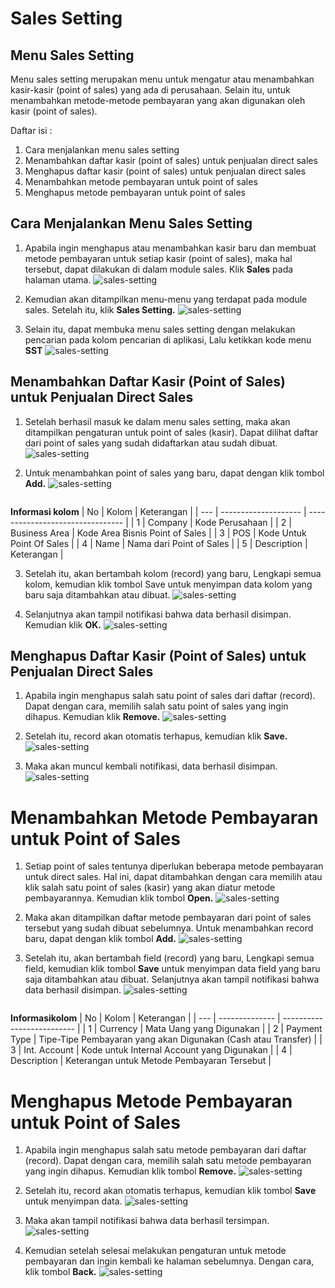 # Sales Setting

## Menu Sales Setting
Menu sales setting merupakan menu untuk mengatur atau menambahkan kasir-kasir (point of sales) yang ada di perusahaan. Selain itu, untuk menambahkan metode-metode pembayaran yang akan digunakan oleh kasir (point of sales). 

Daftar isi :

1. Cara menjalankan menu sales setting
2. Menambahkan daftar kasir (point of sales) untuk penjualan direct sales
3. Menghapus daftar kasir (point of sales) untuk penjualan direct sales
4. Menambahkan metode pembayaran untuk point of sales
5. Menghapus metode pembayaran untuk point of sales

## Cara Menjalankan Menu Sales Setting

1. Apabila ingin menghapus atau menambahkan kasir baru dan membuat metode pembayaran untuk setiap kasir (point of sales), maka hal tersebut, dapat dilakukan di dalam module sales. Klik **Sales** pada halaman utama.
    ![sales-setting](../../dokumentasi-akor/sales-setting/1.png)

2. Kemudian akan ditampilkan menu-menu yang terdapat pada module sales. Setelah itu, klik **Sales Setting.**
    ![sales-setting](../../dokumentasi-akor/sales-setting/2.png)

3. Selain itu, dapat membuka menu sales setting dengan melakukan pencarian pada kolom pencarian di aplikasi, Lalu ketikkan kode menu **SST**
    ![sales-setting](../../dokumentasi-akor/sales-setting/3.png)

## Menambahkan Daftar Kasir (Point of Sales) untuk Penjualan Direct Sales

1. Setelah berhasil masuk ke dalam menu sales setting, maka akan ditampilkan pengaturan untuk point of sales (kasir). Dapat dilihat daftar dari point of sales yang sudah didaftarkan atau sudah dibuat.
    ![sales-setting](../../dokumentasi-akor/sales-setting/4.png)

2. Untuk menambahkan point of sales yang baru, dapat dengan klik tombol **Add.**
    ![sales-setting](../../dokumentasi-akor/sales-setting/5.png)

```{Note} * isi semua kolom yang bertanda (*)
```

**Informasi kolom**
| No  | Kolom                   | Keterangan                        |
| --- | --------------------    | --------------------------------  |
|  1  | Company                 | Kode Perusahaan                   |
|  2  | Business Area           | Kode Area Bisnis Point of Sales   |
|  3  | POS                     | Kode Untuk Point Of Sales         |
|  4  | Name                    | Nama dari Point of Sales          |
|  5  | Description             | Keterangan                        |

3. Setelah itu, akan bertambah kolom (record) yang baru, Lengkapi semua kolom, kemudian klik tombol Save untuk menyimpan data kolom yang baru saja ditambahkan atau dibuat.
    ![sales-setting](../../dokumentasi-akor/sales-setting/6.png)

4. Selanjutnya akan tampil notifikasi bahwa data berhasil disimpan. Kemudian klik **OK.**
    ![sales-setting](../../dokumentasi-akor/sales-setting/7.png)

## Menghapus Daftar Kasir (Point of Sales) untuk Penjualan Direct Sales
1. Apabila ingin menghapus salah satu point of sales dari daftar (record). Dapat dengan cara, memilih salah satu point of sales yang ingin dihapus. Kemudian klik **Remove.**
    ![sales-setting](../../dokumentasi-akor/sales-setting/8.png)

2. Setelah itu, record akan otomatis terhapus, kemudian klik **Save.**
    ![sales-setting](../../dokumentasi-akor/sales-setting/9.png)

3. Maka akan muncul kembali notifikasi, data berhasil disimpan.
    ![sales-setting](../../dokumentasi-akor/sales-setting/10.png)

# Menambahkan Metode Pembayaran untuk Point of Sales
1. Setiap point of sales tentunya diperlukan beberapa metode pembayaran untuk direct sales. Hal ini, dapat ditambahkan dengan cara memilih atau klik salah satu point of sales (kasir) yang akan diatur metode pembayarannya. Kemudian klik tombol **Open.**
    ![sales-setting](../../dokumentasi-akor/sales-setting/11.png)

2. Maka akan ditampilkan daftar metode pembayaran dari point of sales tersebut yang sudah dibuat sebelumnya. Untuk menambahkan record baru, dapat dengan klik tombol **Add.**
    ![sales-setting](../../dokumentasi-akor/sales-setting/12.png)

3. Setelah itu, akan bertambah field (record) yang baru, Lengkapi semua field, kemudian klik tombol **Save** untuk menyimpan data field yang baru saja ditambahkan atau dibuat. Selanjutnya akan tampil notifikasi bahwa data berhasil disimpan.
    ![sales-setting](../../dokumentasi-akor/sales-setting/13.png)

```{note} * Isi semua kolom yang bertanda (*)
```

**Informasikolom**
| No   | Kolom                | Keterangan                                  |
| ---  | --------------       | --------------------------                  |
|  1   | Currency             | Mata Uang yang Digunakan                    |
|  2   | Payment Type	      | Tipe-Tipe Pembayaran yang akan Digunakan (Cash atau Transfer)                                                        |
|  3   | Int. Account	      | Kode untuk Internal Account yang Digunakan  |
|  4   | Description          | Keterangan untuk Metode Pembayaran Tersebut |

# Menghapus Metode Pembayaran untuk Point of Sales
1. Apabila ingin menghapus salah satu metode pembayaran dari daftar (record). Dapat dengan cara, memilih salah satu metode pembayaran yang ingin dihapus. Kemudian klik tombol **Remove.**
    ![sales-setting](../../dokumentasi-akor/sales-setting/14.png)

2. Setelah itu, record akan otomatis terhapus, kemudian klik tombol **Save** untuk menyimpan data.
    ![sales-setting](../../dokumentasi-akor/sales-setting/15.png)

3. Maka akan tampil notifikasi bahwa data berhasil tersimpan.
    ![sales-setting](../../dokumentasi-akor/sales-setting/16.png)

4. Kemudian setelah selesai melakukan pengaturan untuk metode pembayaran dan ingin kembali ke halaman sebelumnya. Dengan cara, klik tombol **Back.**
    ![sales-setting](../../dokumentasi-akor/sales-setting/17.png)